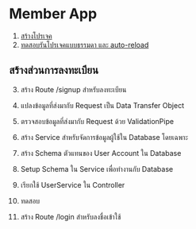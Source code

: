 
# Member App

1. [สร้างโปรเจค](1-create-project.md)
2. [ทดสอบรันโปรเจคแบบธรรมดา และ auto-reload](../../fundamental/2-run-project.md)

## สร้างส่วนการลงทะเบียน

3. สร้าง Route /signup สำหรับลงทะเบียน
4. แปลงข้อมูลที่ส่งมากับ Request เป็น Data Transfer Object
5. ตรวจสอบข้อมูลที่ส่งมากับ Request ด้วย ValidationPipe
6. สร้าง Service สำหรับจัดการข้อมูลผู้ใช้ใน Database โดยเฉพาะ
7. สร้าง Schema ตัวแทนของ User Account ใน Database
8. Setup Schema ใน Service เพื่อทำงานกับ Database
9. เรียกใช้ UserService ใน Controller
10. ทดสอบ



11. สร้าง Route /login สำหรับลงชื่อเข้าใช้